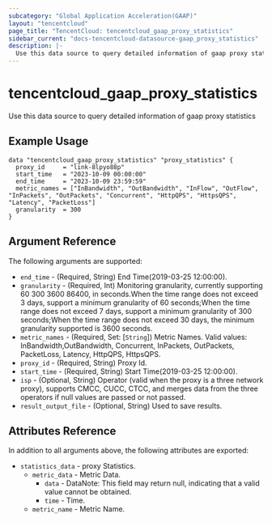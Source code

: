 ```yaml
---
subcategory: "Global Application Acceleration(GAAP)"
layout: "tencentcloud"
page_title: "TencentCloud: tencentcloud_gaap_proxy_statistics"
sidebar_current: "docs-tencentcloud-datasource-gaap_proxy_statistics"
description: |-
  Use this data source to query detailed information of gaap proxy statistics
---
```


# tencentcloud_gaap_proxy_statistics

Use this data source to query detailed information of gaap proxy statistics

## Example Usage

```hcl
data "tencentcloud_gaap_proxy_statistics" "proxy_statistics" {
  proxy_id     = "link-8lpyo88p"
  start_time   = "2023-10-09 00:00:00"
  end_time     = "2023-10-09 23:59:59"
  metric_names = ["InBandwidth", "OutBandwidth", "InFlow", "OutFlow", "InPackets", "OutPackets", "Concurrent", "HttpQPS", "HttpsQPS", "Latency", "PacketLoss"]
  granularity  = 300
}
```

## Argument Reference

The following arguments are supported:

* `end_time` - (Required, String) End Time(2019-03-25 12:00:00).
* `granularity` - (Required, Int) Monitoring granularity, currently supporting 60 300 3600 86400, in seconds.When the time range does not exceed 3 days, support a minimum granularity of 60 seconds;When the time range does not exceed 7 days, support a minimum granularity of 300 seconds;When the time range does not exceed 30 days, the minimum granularity supported is 3600 seconds.
* `metric_names` - (Required, Set: [`String`]) Metric Names. Valid values: InBandwidth,OutBandwidth, Concurrent, InPackets, OutPackets, PacketLoss, Latency, HttpQPS, HttpsQPS.
* `proxy_id` - (Required, String) Proxy Id.
* `start_time` - (Required, String) Start Time(2019-03-25 12:00:00).
* `isp` - (Optional, String) Operator (valid when the proxy is a three network proxy), supports CMCC, CUCC, CTCC, and merges data from the three operators if null values are passed or not passed.
* `result_output_file` - (Optional, String) Used to save results.

## Attributes Reference

In addition to all arguments above, the following attributes are exported:

* `statistics_data` - proxy Statistics.
  * `metric_data` - Metric Data.
    * `data` - DataNote: This field may return null, indicating that a valid value cannot be obtained.
    * `time` - Time.
  * `metric_name` - Metric Name.


